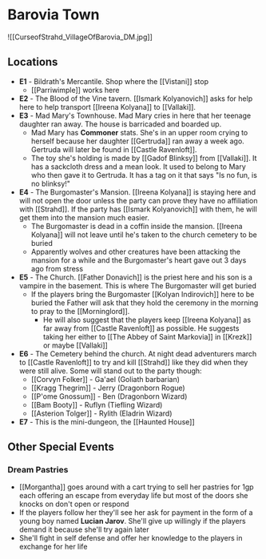 # Barovia Town

![[CurseofStrahd_VillageOfBarovia_DM.jpg]]

## Locations
* **E1** - Bildrath's Mercantile. Shop where the [[Vistani]] stop
  * [[Parriwimple]] works here
* **E2** - The Blood of the Vine tavern. [[Ismark Kolyanovich]] asks for help here to help transport [[Ireena Kolyana]] to [[Vallaki]].
* **E3** - Mad Mary's Townhouse. Mad Mary cries in here that her teenage daughter ran away. The house is barricaded and boarded up.
  * Mad Mary has **Commoner** stats. She's in an upper room crying to herself because her daughter [[Gertruda]] ran away a week ago. Gertruda will later be found in [[Castle Ravenloft]].
  * The toy she's holding is made by [[Gadof Blinksy]] from [[Vallaki]]. It has a sackcloth dress and a mean look. It used to belong to Mary who then gave it to Gertruda. It has a tag on it that says "Is no fun, is no blinksy!"
* **E4** - The Burgomaster's Mansion. [[Ireena Kolyana]] is staying here and will not open the door unless the party can prove they have no affiliation with [[Strahd]]. If the party has [[Ismark Kolyanovich]] with them, he will get them into the mansion much easier.
  * The Burgomaster is dead in a coffin inside the mansion. [[Ireena Kolyana]] will not leave until he's taken to the church cemetery to be buried
  * Apparently wolves and other creatures have been attacking the mansion for a while and the Burgomaster's heart gave out 3 days ago from stress
* **E5** - The Church. [[Father Donavich]] is the priest here and his son is a vampire in the basement. This is where The Burgomaster will get buried
  * If the players bring the Burgomaster [[Kolyan Indirovich]] here to be buried the Father will ask that they hold the ceremony in the morning to pray to the [[Morninglord]]. 
    * He will also suggest that the players keep [[Ireena Kolyana]] as far away from [[Castle Ravenloft]] as possible. He suggests taking her either to [[The Abbey of Saint Markovia]] in [[Krezk]] or maybe [[Vallaki]]
* **E6** - The Cemetery behind the church. At night dead adventurers march to [[Castle Ravenloft]] to try and kill [[Strahd]] like they did when they were still alive. Some will stand out to the party though:
  * [[Corvyn Folker]] - Ga'ael (Goliath barbarian)
  * [[Kragg Thegrim]] - Jerry (Dragonborn Rogue)
  * [[P'ome Gnossum]] - Ben (Dragonborn Wizard)
  * [[Bam Booty]] - Ruflyn (Tiefling Wizard)
  * [[Asterion Tolger]] - Rylith (Eladrin Wizard)
* **E7** - This is the mini-dungeon, the [[Haunted House]]

## Other Special Events
### Dream Pastries
* [[Morgantha]] goes around with a cart trying to sell her pastries for 1gp each offering an escape from everyday life but most of the doors she knocks on don't open or respond
* If the players follow her they'll see her ask for payment in the form of a young boy named **Lucian Jarov**. She'll give up willingly if the players demand it because she'll try again later
* She'll fight in self defense and offer her knowledge to the players in exchange for her life